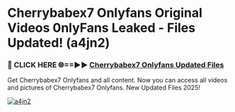 # Cherrybabex7 Onlyfans Original Videos 0nlyFans Leaked - Files Updated! (a4jn2)

<h3>🔴 CLICK HERE 🌐==►► <a href="https://tinyurl.com/ehrbuxhb" rel="nofollow">Cherrybabex7 Onlyfans Updated Files</a></h3>

Get Cherrybabex7 Onlyfans and all content. Now you can access all videos and pictures of Cherrybabex7 Onlyfans. New Updated Files 2025!

[![a4jn2](https://i.imgur.com/lVYEuWS.gif)](https://tinyurl.com/ehrbuxhb)
